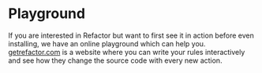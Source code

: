 # Playground

If you are interested in Refactor but want to first see it in action before even installing,
we have an online playground which can help you. [getrefactor.com](https://getrefactor.com)
is a website where you can write your rules interactively and see how they change the source
code with every new action.
